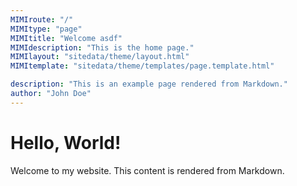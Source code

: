 ```yaml
---
MIMIroute: "/"
MIMItype: "page"
MIMItitle: "Welcome asdf"
MIMIdescription: "This is the home page."
MIMIlayout: "sitedata/theme/layout.html"
MIMItemplate: "sitedata/theme/templates/page.template.html"

description: "This is an example page rendered from Markdown."
author: "John Doe"
---
```


# Hello, World!

Welcome to my website. This content is rendered from Markdown.
